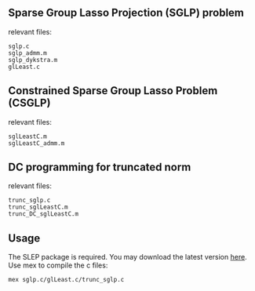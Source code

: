 ## Sparse Group Lasso Projection (SGLP) problem
	
relevant files:

	sglp.c
	sglp_admm.m
	sglp_dykstra.m
	glLeast.c

## Constrained Sparse Group Lasso Problem (CSGLP)

relevant files:

	sglLeastC.m
	sglLeastC_admm.m

## DC programming for truncated norm

relevant files:

	trunc_sglp.c
	trunc_sglLeastC.m
	trunc_DC_sglLeastC.m

## Usage

The SLEP package is required. You may download the latest version <a href="http://www.public.asu.edu/~jye02/Software/SLEP/">here</a>.
Use mex to compile the c files:

	mex sglp.c/glLeast.c/trunc_sglp.c
 


 
	
	
	
